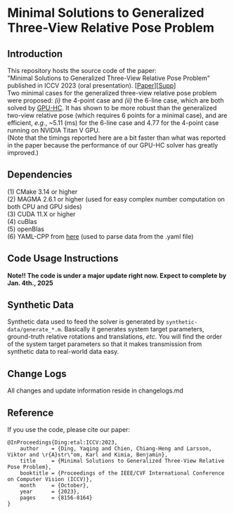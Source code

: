 # Minimal Solutions to Generalized Three-View Relative Pose Problem

## Introduction
This repository hosts the source code of the paper: <br />
"Minimal Solutions to Generalized Three-View Relative Pose Problem" published in ICCV 2023 (oral presentation). [[Paper](https://openaccess.thecvf.com/content/ICCV2023/papers/Ding_Minimal_Solutions_to_Generalized_Three-View_Relative_Pose_Problem_ICCV_2023_paper.pdf)][[Supp](https://openaccess.thecvf.com/content/ICCV2023/supplemental/Ding_Minimal_Solutions_to_ICCV_2023_supplemental.pdf)] <br />
Two minimal cases for the generalized three-view relative pose problem were proposed: *(i)* the 4-point case and *(ii)* the 6-line case, which are both solved by [GPU-HC](https://github.com/C-H-Chien/Homotopy-Continuation-Tracker-on-GPU). It has shown to be more robust than the generalized two-view relative pose (which requires 6 points for a minimal case), and are efficient, *e.g.*, ~5.11 (ms) for the 6-line case and 4.77 for the 4-point case running on NVIDIA Titan V GPU. <br />
(Note that the timings reported here are a bit faster than what was reported in the paper because the performance of our GPU-HC solver has greatly improved.)

## Dependencies
(1) CMake 3.14 or higher <br />
(2) MAGMA 2.6.1 or higher (used for easy complex number computation on both CPU and GPU sides) <br />
(3) CUDA 11.X or higher <br />
(4) cuBlas <br />
(5) openBlas <br />
(6) YAML-CPP from [here](https://github.com/jbeder/yaml-cpp) (used to parse data from the .yaml file)

## Code Usage Instructions
**Note!! The code is under a major update right now. Expect to complete by Jan. 4th., 2025** 

## Synthetic Data
Synthetic data used to feed the solver is generated by ``synthetic-data/generate_*.m``. Basically it generates system target parameters, ground-truth relative rotations and translations, _etc_. You will find the order of the system target parameters so that it makes transmission from synthetic data to real-world data easy. <br />

## Change Logs
All changes and update information reside in changelogs.md

## Reference
If you use the code, please cite our paper: <br />
```
@InProceedings{Ding:etal:ICCV:2023,
    author    = {Ding, Yaqing and Chien, Chiang-Heng and Larsson, Viktor and \r{A}str\"om, Karl and Kimia, Benjamin},
    title     = {Minimal Solutions to Generalized Three-View Relative Pose Problem},
    booktitle = {Proceedings of the IEEE/CVF International Conference on Computer Vision (ICCV)},
    month     = {October},
    year      = {2023},
    pages     = {8156-8164}
}
```




